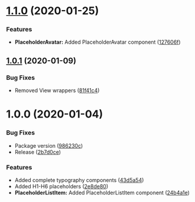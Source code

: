 # [1.1.0](https://github.com/BlueBaseJS/plugin-rn-placeholder/compare/v1.0.1...v1.1.0) (2020-01-25)

### Features

-   **PlaceholderAvatar:** Added PlaceholderAvatar component ([127606f](https://github.com/BlueBaseJS/plugin-rn-placeholder/commit/127606f))

## [1.0.1](https://github.com/BlueBaseJS/plugin-rn-placeholder/compare/v1.0.0...v1.0.1) (2020-01-09)

### Bug Fixes

-   Removed View wrappers ([81f41c4](https://github.com/BlueBaseJS/plugin-rn-placeholder/commit/81f41c4))

# 1.0.0 (2020-01-04)

### Bug Fixes

-   Package version ([986230c](https://github.com/BlueBaseJS/plugin-rn-placeholder/commit/986230c))
-   Release ([2b7d0ce](https://github.com/BlueBaseJS/plugin-rn-placeholder/commit/2b7d0ce))

### Features

-   Added complete typography components ([43d5a54](https://github.com/BlueBaseJS/plugin-rn-placeholder/commit/43d5a54))
-   Added H1-H6 placeholders ([2e8de80](https://github.com/BlueBaseJS/plugin-rn-placeholder/commit/2e8de80))
-   **PlaceholderListItem:** Added PlaceholderListItem component ([24b4a1e](https://github.com/BlueBaseJS/plugin-rn-placeholder/commit/24b4a1e))
